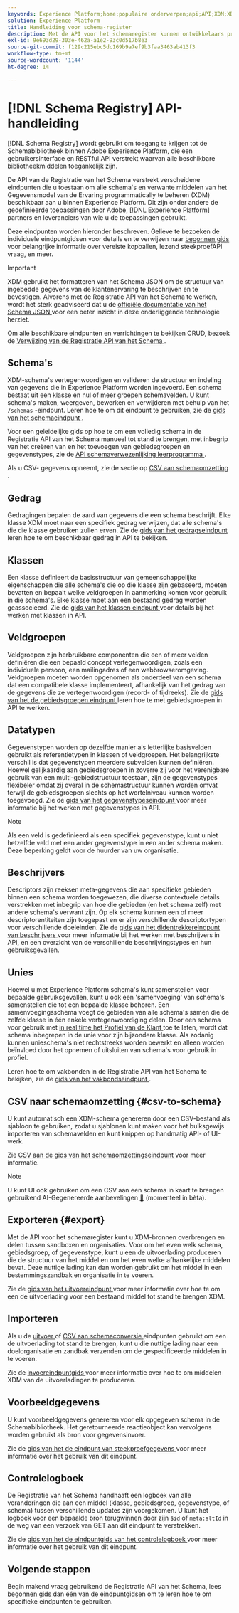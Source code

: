 ```yaml
---
keywords: Experience Platform;home;populaire onderwerpen;api;API;XDM;XDM-systeem;ervaringsgegevensmodel;Experience gegevensmodel;Experience Data Model;Data Model;Data Model;Schema register;Schema Register
solution: Experience Platform
title: Handleiding voor schema-register
description: Met de API voor het schemaregister kunnen ontwikkelaars programmatisch alle schema's en gerelateerde XDM-bronnen (Experience Data Model) in Adobe Experience Platform beheren. Volg deze gids voor het uitvoeren van de belangrijkste bewerkingen met de API.
exl-id: 9e693d29-303e-462a-a1e2-93c0d517b8e3
source-git-commit: f129c215ebc5dc169b9a7ef9b3faa3463ab413f3
workflow-type: tm+mt
source-wordcount: '1144'
ht-degree: 1%

---
```


# [!DNL Schema Registry] API-handleiding

[!DNL Schema Registry] wordt gebruikt om toegang te krijgen tot de Schemabibliotheek binnen Adobe Experience Platform, die een gebruikersinterface en RESTful API verstrekt waarvan alle beschikbare bibliotheekmiddelen toegankelijk zijn.

De API van de Registratie van het Schema verstrekt verscheidene eindpunten die u toestaan om alle schema&#39;s en verwante middelen van het Gegevensmodel van de Ervaring programmatically te beheren (XDM) beschikbaar aan u binnen Experience Platform. Dit zijn onder andere de gedefinieerde toepassingen door Adobe, [!DNL Experience Platform] partners en leveranciers van wie u de toepassingen gebruikt.

Deze eindpunten worden hieronder beschreven. Gelieve te bezoeken de individuele eindpuntgidsen voor details en te verwijzen naar [ begonnen gids ](./getting-started.md) voor belangrijke informatie over vereiste kopballen, lezend steekproefAPI vraag, en meer.

>[!IMPORTANT]
>
>XDM gebruikt het formatteren van het Schema JSON om de structuur van ingebedde gegevens van de klantenervaring te beschrijven en te bevestigen. Alvorens met de Registratie API van het Schema te werken, wordt het sterk geadviseerd dat u de [ officiële documentatie van het Schema JSON ](https://json-schema.org/) voor een beter inzicht in deze onderliggende technologie herziet.

Om alle beschikbare eindpunten en verrichtingen te bekijken CRUD, bezoek de [ Verwijzing van de Registratie API van het Schema ](https://www.adobe.io/experience-platform-apis/references/schema-registry/).

## Schema&#39;s

XDM-schema&#39;s vertegenwoordigen en valideren de structuur en indeling van gegevens die in Experience Platform worden ingevoerd. Een schema bestaat uit een klasse en nul of meer groepen schemavelden. U kunt schema&#39;s maken, weergeven, bewerken en verwijderen met behulp van het `/schemas` -eindpunt. Leren hoe te om dit eindpunt te gebruiken, zie de [ gids van het schemaeindpunt ](./schemas.md).

Voor een geleidelijke gids op hoe te om een volledig schema in de Registratie API van het Schema manueel tot stand te brengen, met inbegrip van het creëren van en het toevoegen van gebiedsgroepen en gegevenstypes, zie de [ API schemaverwezenlijking leerprogramma ](../tutorials/create-schema-api.md).

Als u CSV- gegevens opneemt, zie de sectie op [ CSV aan schemaomzetting ](#csv-to-schema).

## Gedrag

Gedragingen bepalen de aard van gegevens die een schema beschrijft. Elke klasse XDM moet naar een specifiek gedrag verwijzen, dat alle schema&#39;s die die klasse gebruiken zullen erven. Zie de [ gids van het gedragseindpunt ](./behaviors.md) leren hoe te om beschikbaar gedrag in API te bekijken.

## Klassen

Een klasse definieert de basisstructuur van gemeenschappelijke eigenschappen die alle schema&#39;s die op die klasse zijn gebaseerd, moeten bevatten en bepaalt welke veldgroepen in aanmerking komen voor gebruik in die schema&#39;s. Elke klasse moet aan een bestaand gedrag worden geassocieerd. Zie de [ gids van het klassen eindpunt ](./classes.md) voor details bij het werken met klassen in API.

## Veldgroepen

Veldgroepen zijn herbruikbare componenten die een of meer velden definiëren die een bepaald concept vertegenwoordigen, zoals een individuele persoon, een mailingadres of een webbrowseromgeving. Veldgroepen moeten worden opgenomen als onderdeel van een schema dat een compatibele klasse implementeert, afhankelijk van het gedrag van de gegevens die ze vertegenwoordigen (record- of tijdreeks). Zie de [ gids van het de gebiedsgroepen eindpunt ](./field-groups.md) leren hoe te met gebiedsgroepen in API te werken.

## Datatypen

Gegevenstypen worden op dezelfde manier als letterlijke basisvelden gebruikt als referentietypen in klassen of veldgroepen. Het belangrijkste verschil is dat gegevenstypen meerdere subvelden kunnen definiëren. Hoewel gelijkaardig aan gebiedsgroepen in zoverre zij voor het verenigbare gebruik van een multi-gebiedstructuur toestaan, zijn de gegevenstypes flexibeler omdat zij overal in de schemastructuur kunnen worden omvat terwijl de gebiedsgroepen slechts op het wortelniveau kunnen worden toegevoegd. Zie de [ gids van het gegevenstypeseindpunt ](./data-types.md) voor meer informatie bij het werken met gegevenstypes in API.

>[!NOTE]
>
>Als een veld is gedefinieerd als een specifiek gegevenstype, kunt u niet hetzelfde veld met een ander gegevenstype in een ander schema maken. Deze beperking geldt voor de huurder van uw organisatie.

## Beschrijvers

Descriptors zijn reeksen meta-gegevens die aan specifieke gebieden binnen een schema worden toegewezen, die diverse contextuele details verstrekken met inbegrip van hoe die gebieden (en het schema zelf) met andere schema&#39;s verwant zijn. Op elk schema kunnen een of meer descriptorentiteiten zijn toegepast en er zijn verschillende descriptortypen voor verschillende doeleinden. Zie de [ gids van het didentrekkereindpunt van beschrijvers ](./descriptors.md) voor meer informatie bij het werken met beschrijvers in API, en een overzicht van de verschillende beschrijvingstypes en hun gebruiksgevallen.

## Unies

Hoewel u met Experience Platform schema&#39;s kunt samenstellen voor bepaalde gebruiksgevallen, kunt u ook een &#39;samenvoeging&#39; van schema&#39;s samenstellen die tot een bepaalde klasse behoren. Een samenvoegingsschema voegt de gebieden van alle schema&#39;s samen die de zelfde klasse in één enkele vertegenwoordiging delen. Door een schema voor gebruik met [ in real time het Profiel van de Klant ](../../profile/home.md) toe te laten, wordt dat schema inbegrepen in de unie voor zijn bijzondere klasse. Als zodanig kunnen unieschema&#39;s niet rechtstreeks worden bewerkt en alleen worden beïnvloed door het opnemen of uitsluiten van schema&#39;s voor gebruik in profiel.

Leren hoe te om vakbonden in de Registratie API van het Schema te bekijken, zie de [ gids van het vakbondseindpunt ](./unions.md).

## CSV naar schemaomzetting {#csv-to-schema}

U kunt automatisch een XDM-schema genereren door een CSV-bestand als sjabloon te gebruiken, zodat u sjablonen kunt maken voor het bulksgewijs importeren van schemavelden en kunt knippen op handmatig API- of UI-werk.

Zie [ CSV aan de gids van het schemaomzettingseindpunt ](./export.md) voor meer informatie.

>[!NOTE]
>
>U kunt UI ook gebruiken om een CSV aan een schema in kaart te brengen gebruikend AI-Gegenereerde aanbevelingen [&#128279;](../../ingestion/tutorials/map-csv/recommendations.md) (momenteel in bèta).

## Exporteren {#export}

Met de API voor het schemaregister kunt u XDM-bronnen overbrengen en delen tussen sandboxen en organisaties. Voor om het even welk schema, gebiedsgroep, of gegevenstype, kunt u een de uitvoerlading produceren die de structuur van het middel en om het even welke afhankelijke middelen bevat. Deze nuttige lading kan dan worden gebruikt om het middel in een bestemmingszandbak en organisatie in te voeren.

Zie de [ gids van het uitvoereindpunt ](./export.md) voor meer informatie over hoe te om een de uitvoerlading voor een bestaand middel tot stand te brengen XDM.

## Importeren

Als u de [ uitvoer ](#export) of [ CSV aan schemaconversie ](./import.md) eindpunten gebruikt om een de uitvoerlading tot stand te brengen, kunt u die nuttige lading naar een doelorganisatie en zandbak verzenden om de gespecificeerde middelen in te voeren.

Zie de [ invoereindpuntgids ](./export.md) voor meer informatie over hoe te om middelen XDM van de uitvoerladingen te produceren.

## Voorbeeldgegevens

U kunt voorbeeldgegevens genereren voor elk opgegeven schema in de Schemabibliotheek. Het geretourneerde reactieobject kan vervolgens worden gebruikt als bron voor gegevensinvoer.

Zie de [ gids van het de eindpunt van steekproefgegevens ](./sample-data.md) voor meer informatie over het gebruik van dit eindpunt.

## Controlelogboek

De Registratie van het Schema handhaaft een logboek van alle veranderingen die aan een middel (klasse, gebiedsgroep, gegevenstype, of schema) tussen verschillende updates zijn voorgekomen. U kunt het logboek voor een bepaalde bron terugwinnen door zijn `$id` of `meta:altId` in de weg van een verzoek van GET aan dit eindpunt te verstrekken.

Zie de [ gids van het de eindpuntgids van het controlelogboek ](./audit-log.md) voor meer informatie over het gebruik van dit eindpunt.

## Volgende stappen

Begin makend vraag gebruikend de Registratie API van het Schema, lees [ begonnen gids ](./getting-started.md) dan één van de eindpuntgidsen om te leren hoe te om specifieke eindpunten te gebruiken.
